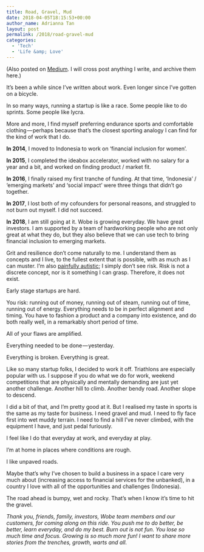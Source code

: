 ```yaml
---
title: Road, Gravel, Mud
date: 2018-04-05T18:15:53+00:00
author_name: Adrianna Tan
layout: post  
permalink: /2018/road-gravel-mud
categories:
  - 'Tech'
  - 'Life &amp; Love'
---
```


(Also posted on [Medium](https://medium.com/@skinnylatte/road-gravel-mud-583f771c9b73). I will cross post anything I write, and archive them here.)

It’s been a while since I’ve written about work. Even longer since I’ve gotten on a bicycle.

In so many ways, running a startup is like a race. Some people like to do sprints. Some people like lycra.

More and more, I find myself preferring endurance sports and comfortable clothing — perhaps because that’s the closest sporting analogy I can find for the kind of work that I do.

**In 2014**, I moved to Indonesia to work on ‘financial inclusion for women’.

**In 2015**, I completed the ideabox accelerator, worked with no salary for a year and a bit, and worked on finding product / market fit.

**In 2016**, I finally raised my first tranche of funding. At that time, ‘Indonesia’ / ‘emerging markets’ and ‘social impact’ were three things that didn’t go together.

**In 2017**, I lost both of my cofounders for personal reasons, and struggled to not burn out myself. I did not succeed.

**In 2018**, I am still going at it. Wobe is growing everyday. We have great investors. I am supported by a team of hardworking people who are not only great at what they do, but they also believe that we can use tech to bring financial inclusion to emerging markets.

Grit and resilience don’t come naturally to me. I understand them as concepts and I live, to the fullest extent that is possible, with as much as I can muster. I’m also [painfully autistic](http://t2online.com/lifestyle/autistic-start-up-founder-shares-story-daily-struggles-ours-hearts-breaking/cid/1.95815?utm_source=whatsapp&utm_medium=cpc&utm_campaign=wp4); I simply don’t see risk. Risk is not a discrete concept, nor is it something I can grasp. Therefore, it does not exist.

Early stage startups are hard.

You risk: running out of money, running out of steam, running out of time, running out of energy. Everything needs to be in perfect alignment and timing. You have to fashion a product and a company into existence, and do both really well, in a remarkably short period of time.

All of your flaws are amplified.

Everything needed to be done — yesterday.

Everything is broken. Everything is great.

Like so many startup folks, I decided to work it off. Triathlons are especially popular with us. I suppose if you do what we do for work, weekend competitions that are physically and mentally demanding are just yet another challenge. Another hill to climb. Another bendy road. Another slope to descend.

I did a bit of that, and I’m pretty good at it. But I realised my taste in sports is the same as my taste for business. I need gravel and mud. I need to fly face first into wet muddy terrain. I need to find a hill I’ve never climbed, with the equipment I have, and just pedal furiously.

I feel like I do that everyday at work, and everyday at play.

I’m at home in places where conditions are rough.

I like unpaved roads.

Maybe that’s why I’ve chosen to build a business in a space I care very much about (increasing access to financial services for the unbanked), in a country I love with all of the opportunities and challenges (Indonesia).

The road ahead is bumpy, wet and rocky. That’s when I know it’s time to hit the gravel.

*Thank you, friends, family, investors, Wobe team members and our customers, for coming along on this ride. You push me to do better, be better, learn everyday, and do my best. Burn out is not fun. You lose so much time and focus. Growing is so much more fun! I want to share more stories from the trenches, growth, warts and all.*

